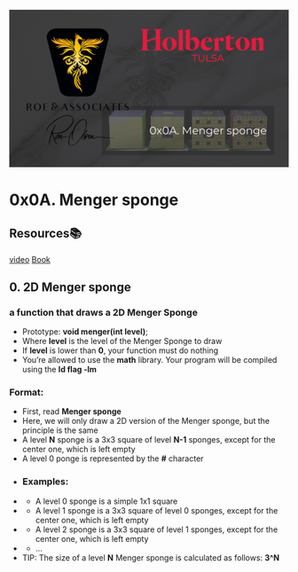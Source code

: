 ![0x0A-menger_banner](https://github.com/ronroeandassociates/assets/blob/master/images/0x0A-menger_banner.png)

# 0x0A. Menger sponge

## Resources:books:

[video](https://youtu.be/d-dI_pu_Z0g)
[Book](https://intranet.hbtn.io/rltoken/qhMFRlHw2rZtG9MoKDePGQ)

## 0. 2D Menger sponge

###  a function that draws a 2D Menger Sponge

- Prototype: **void menger(int level)**;
- Where **level** is the level of the Menger Sponge to draw
- If **level** is lower than **0**, your function must do nothing
- You’re allowed to use the **math** library. Your program will be compiled using the **ld flag -lm**

### Format:

- First, read **Menger sponge**
- Here, we will only draw a 2D version of the Menger sponge, but the principle is the same
- A level **N** sponge is a 3x3 square of level **N-1** sponges, except for the center one, which is left empty
- A level 0 ponge is represented by the **#** character
- ### Examples:
- - A level 0 sponge is a simple 1x1 square
- - A level 1 sponge is a 3x3 square of level 0 sponges, except for the center one, which is left empty
- - A level 2 sponge is a 3x3 square of level 1 sponges, except for the center one, which is left empty
- - …
- TIP: The size of a level **N** Menger sponge is calculated as follows: **3^N**
